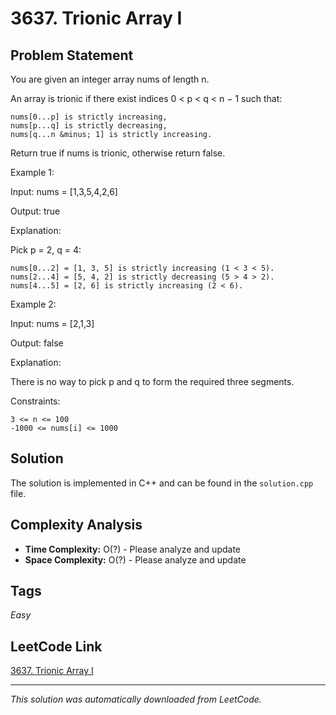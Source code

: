# 3637. Trionic Array I

## Problem Statement

You are given an integer array nums of length n.

An array is trionic if there exist indices 0 < p < q < n &minus; 1 such that:

	nums[0...p] is strictly increasing,
	nums[p...q] is strictly decreasing,
	nums[q...n &minus; 1] is strictly increasing.

Return true if nums is trionic, otherwise return false.

Example 1:

Input: nums = [1,3,5,4,2,6]

Output: true

Explanation:

Pick p = 2, q = 4:

	nums[0...2] = [1, 3, 5] is strictly increasing (1 < 3 < 5).
	nums[2...4] = [5, 4, 2] is strictly decreasing (5 > 4 > 2).
	nums[4...5] = [2, 6] is strictly increasing (2 < 6).

Example 2:

Input: nums = [2,1,3]

Output: false

Explanation:

There is no way to pick p and q to form the required three segments.

Constraints:

	3 <= n <= 100
	-1000 <= nums[i] <= 1000

## Solution

The solution is implemented in C++ and can be found in the `solution.cpp` file.

## Complexity Analysis

- **Time Complexity:** O(?) - Please analyze and update
- **Space Complexity:** O(?) - Please analyze and update

## Tags

*Easy*

## LeetCode Link

[3637. Trionic Array I](https://leetcode.com/problems/trionic-array-i/)

---

*This solution was automatically downloaded from LeetCode.*
